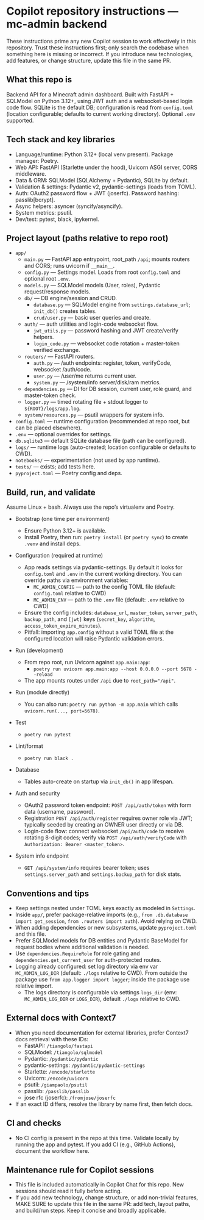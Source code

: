 # Copilot repository instructions — mc-admin backend

These instructions prime any new Copilot session to work effectively in this repository. Trust these instructions first; only search the codebase when something here is missing or incorrect. If you introduce new technologies, add features, or change structure, update this file in the same PR.

## What this repo is
Backend API for a Minecraft admin dashboard. Built with FastAPI + SQLModel on Python 3.12+, using JWT auth and a websocket-based login code flow. SQLite is the default DB; configuration is read from `config.toml` (location configurable; defaults to current working directory). Optional `.env` supported.

## Tech stack and key libraries
- Language/runtime: Python 3.12+ (local venv present). Package manager: Poetry.
- Web API: FastAPI (Starlette under the hood), Uvicorn ASGI server, CORS middleware.
- Data & ORM: SQLModel (SQLAlchemy + Pydantic), SQLite by default.
- Validation & settings: Pydantic v2, pydantic-settings (loads from TOML).
- Auth: OAuth2 password flow + JWT (joserfc). Password hashing: passlib[bcrypt].
- Async helpers: asyncer (syncify/asyncify).
- System metrics: psutil.
- Dev/test: pytest, black, ipykernel.

## Project layout (paths relative to repo root)
- `app/`
  - `main.py` — FastAPI app entrypoint, root_path `/api`; mounts routers and CORS; runs uvicorn if `__main__`.
  - `config.py` — Settings model. Loads from root `config.toml` and optional root `.env`.
  - `models.py` — SQLModel models (User, roles), Pydantic request/response models.
  - `db/` — DB engine/session and CRUD.
    - `database.py` — SQLModel engine from `settings.database_url`; `init_db()` creates tables.
    - `crud/user.py` — basic user queries and create.
  - `auth/` — auth utilities and login-code websocket flow.
    - `jwt_utils.py` — password hashing and JWT create/verify helpers.
    - `login_code.py` — websocket code rotation + master-token verified exchange.
  - `routers/` — FastAPI routers.
    - `auth.py` — /auth endpoints: register, token, verifyCode, websocket /auth/code.
    - `user.py` — /user/me returns current user.
    - `system.py` — /system/info server/disk/ram metrics.
  - `dependencies.py` — DI for DB session, current user, role guard, and master-token check.
  - `logger.py` — timed rotating file + stdout logger to `${ROOT}/logs/app.log`.
  - `system/resources.py` — psutil wrappers for system info.
- `config.toml` — runtime configuration (recommended at repo root, but can be placed elsewhere).
- `.env` — optional overrides for settings.
- `db.sqlite3` — default SQLite database file (path can be configured).
- `logs/` — runtime logs (auto-created; location configurable or defaults to CWD).
- `notebooks/` — experimentation (not used by app runtime).
- `tests/` — exists; add tests here.
- `pyproject.toml` — Poetry config and deps.

## Build, run, and validate
Assume Linux + bash. Always use the repo’s virtualenv and Poetry.

- Bootstrap (one time per environment)
  - Ensure Python 3.12+ is available.
  - Install Poetry, then run: `poetry install` (or `poetry sync`) to create `.venv` and install deps.

- Configuration (required at runtime)
  - App reads settings via pydantic-settings. By default it looks for `config.toml` and `.env` in the current working directory. You can override paths via environment variables:
    - `MC_ADMIN_CONFIG` — path to the config TOML file (default: `config.toml` relative to CWD)
    - `MC_ADMIN_ENV` — path to the `.env` file (default: `.env` relative to CWD)
  - Ensure the config includes: `database_url`, `master_token`, `server_path`, `backup_path`, and `[jwt]` keys (`secret_key`, `algorithm`, `access_token_expire_minutes`).
  - Pitfall: importing `app.config` without a valid TOML file at the configured location will raise Pydantic validation errors.

- Run (development)
  - From repo root, run Uvicorn against `app.main:app`:
    - `poetry run uvicorn app.main:app --host 0.0.0.0 --port 5678 --reload`
  - The app mounts routes under `/api` due to `root_path="/api"`.

- Run (module directly)
  - You can also run: `poetry run python -m app.main` which calls `uvicorn.run(..., port=5678)`.

- Test
  - `poetry run pytest`

- Lint/format
  - `poetry run black .`

- Database
  - Tables auto-create on startup via `init_db()` in app lifespan.

- Auth and security
  - OAuth2 password token endpoint: `POST /api/auth/token` with form data (username, password).
  - Registration `POST /api/auth/register` requires owner role via JWT; typically seeded by creating an OWNER user directly or via DB.
  - Login-code flow: connect websocket `/api/auth/code` to receive rotating 8-digit codes; verify via `POST /api/auth/verifyCode` with `Authorization: Bearer <master_token>`.

- System info endpoint
  - `GET /api/system/info` requires bearer token; uses `settings.server_path` and `settings.backup_path` for disk stats.

## Conventions and tips
- Keep settings nested under TOML keys exactly as modeled in `Settings`.
- Inside `app/`, prefer package-relative imports (e.g., `from .db.database import get_session`, `from .routers import auth`). Avoid relying on CWD.
- When adding dependencies or new subsystems, update `pyproject.toml` and this file.
- Prefer SQLModel models for DB entities and Pydantic BaseModel for request bodies where additional validation is needed.
- Use `dependencies.RequireRole` for role gating and `dependencies.get_current_user` for auth-protected routes.
- Logging already configured: set log directory via env var `MC_ADMIN_LOG_DIR` (default: `./logs` relative to CWD). From outside the package use `from app.logger import logger`; inside the package use relative import.
  - The logs directory is configurable via settings `logs_dir` (env: `MC_ADMIN_LOG_DIR` or `LOGS_DIR`), default `./logs` relative to CWD.

## External docs with Context7
- When you need documentation for external libraries, prefer Context7 docs retrieval with these IDs:
  - FastAPI: `/tiangolo/fastapi`
  - SQLModel: `/tiangolo/sqlmodel`
  - Pydantic: `/pydantic/pydantic`
  - pydantic-settings: `/pydantic/pydantic-settings`
  - Starlette: `/encode/starlette`
  - Uvicorn: `/encode/uvicorn`
  - psutil: `/giampaolo/psutil`
  - passlib: `/passlib/passlib`
  - jose rfc (joserfc): `/fromjose/joserfc`
- If an exact ID differs, resolve the library by name first, then fetch docs.

## CI and checks
- No CI config is present in the repo at this time. Validate locally by running the app and pytest. If you add CI (e.g., GitHub Actions), document the workflow here.

## Maintenance rule for Copilot sessions
- This file is included automatically in Copilot Chat for this repo. New sessions should read it fully before acting.
- If you add new technology, change structure, or add non-trivial features, MAKE SURE to update this file in the same PR: add tech, layout paths, and build/run steps. Keep it concise and broadly applicable.
